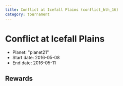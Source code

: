 ```yaml
---
title: Conflict at Icefall Plains (conflict_hth_16)
category: tournament
---
```

# Conflict at Icefall Plains

  * Planet: "planet21"
  * Start date: 2016-05-08
  * End date: 2016-05-11

## Rewards

